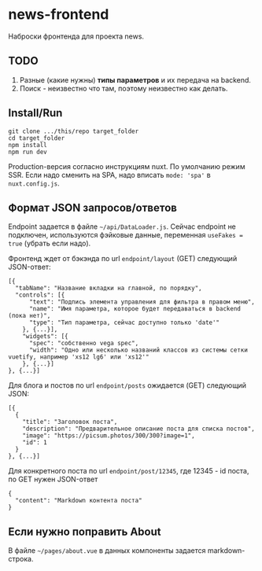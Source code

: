 # news-frontend
Наброски фронтенда для проекта news.

## TODO


1. Разные (какие нужны) **типы параметров** и их передача на backend.
2. Поиск - неизвестно что там, поэтому неизвестно как делать.

## Install/Run

```
git clone .../this/repo target_folder
cd target_folder
npm install
npm run dev
```

Production-версия согласно инструкциям nuxt. По умолчанию режим SSR.
Если надо сменить на SPA, надо вписать `mode: 'spa'` в `nuxt.config.js`.

## Формат JSON запросов/ответов

Endpoint задается в файле `~/api/DataLoader.js`. Сейчас endpoint не подключен,
используются фэйковые данные, переменная `useFakes = true` (убрать если надо).

Фронтенд ждет от бэкэнда по url `endpoint/layout` (GET) следующий JSON-ответ:

```
[{
  "tabName": "Название вкладки на главной, по порядку",
  "controls": [{
      "text": "Подпись элемента управления для фильтра в правом меню",
      "name": "Имя параметра, которое будет передаваться в backend (пока нет)",
      "type": "Тип параметра, сейчас доступно только 'date'"
    }, {...}],
    "widgets": [{
      "spec": "собственно vega spec",
      "width": "Одно или несколько названий классов из системы сетки vuetify, например 'xs12 lg6' или 'xs12'"
    }, {...}]
}, {...}]
```

Для блога и постов по url `endpoint/posts` ожидается (GET) следующий JSON:

```
[{
  {
    "title": "Заголовок поста",
    "description": "Предварительное описание поста для списка постов",
    "image": "https://picsum.photos/300/300?image=1",
    "id": 1
  }
}, {...}]
```

Для конкретного поста по url `endpoint/post/12345`, где 12345 - id поста, по GET нужен JSON-ответ

```
{
  "content": "Markdown контента поста"
}
```

## Если нужно поправить About

В файле `~/pages/about.vue` в данных компоненты задается markdown-строка.
